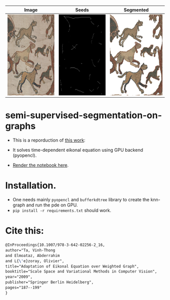 | Image     | Seeds| Segmented |
| ----------- | ----------- | ----------- |
|<img src="./data/chien_color_crop2.png" alt="org_img" width="256" height="256">   | <img src="./data/out_chien.png" alt="seeds" width="256" height="256">    |<img src="./data/seg_out.png" alt="segmented" width="256" height="256"> |




# semi-supervised-segmentation-on-graphs
- This is a reporduction of [this work](https://hal.archives-ouvertes.fr/hal-00365431):

- It solves time-dependent eikonal equation using GPU backend (pyopencl).

- [Render the notebook here](https://nbviewer.jupyter.org/github/aGIToz/semi-supervised-segmentation-on-graphs/blob/main/eikonal_graph.ipynb?flush_cache=true).

# Installation.
- One needs mainly `pyopencl` and `bufferkdtree` library to create the knn-graph and run the pde on GPU.
- `pip install -r requirements.txt` should work.

# Cite this:
```latex
@InProceedings{10.1007/978-3-642-02256-2_16,
author="Ta, Vinh-Thong
and Elmoataz, Abderrahim
and L{\'e}zoray, Olivier",
title="Adaptation of Eikonal Equation over Weighted Graph",
booktitle="Scale Space and Variational Methods in Computer Vision",
year="2009",
publisher="Springer Berlin Heidelberg",
pages="187--199"
}
```
